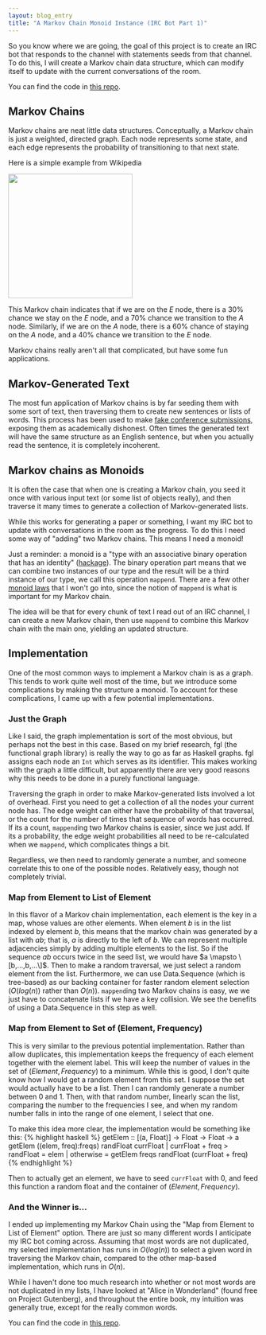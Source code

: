 ```yaml
---
layout: blog_entry
title: "A Markov Chain Monoid Instance (IRC Bot Part 1)"
---
```


So you know where we are going, the goal of this project is to create an IRC
bot that responds to the channel with statements seeds from that channel.  To
do this, I will create a Markov chain data structure, which can modify itself
to update with the current conversations of the room.

You can find the code in [this repo](https://github.com/mgaut72/MarkovChain).

## Markov Chains
Markov chains are neat little data structures.  Conceptually, a Markov chain
is just a weighted, directed graph.  Each node represents some state, and each
edge represents the probability of transitioning to that next state.

Here is a simple example from Wikipedia

<img src="http://upload.wikimedia.org/wikipedia/commons/2/2b/Markovkate_01.svg"
     width="250px" />

This Markov chain indicates that if we are on the $E$ node, there is a $30\%$
chance we stay on the $E$ node, and a $70\%$ chance we transition to the $A$
node. Similarly, if we are on the $A$ node, there is a $60\%$ chance of staying
on the $A$ node, and a $40\%$ chance we transition to the $E$ node.

Markov chains really aren't all that complicated, but have some fun
applications.

## Markov-Generated Text

The most fun application of Markov chains is by far seeding them with some sort
of text, then traversing them to create new sentences or lists of words.
This process has been used to make
[fake conference submissions](http://www.theguardian.com/technology/shortcuts/2014/feb/26/how-computer-generated-fake-papers-flooding-academia),
exposing them as academically dishonest.  Often times the generated text will
have the same structure as an English sentence, but when you actually read the
sentence, it is completely incoherent.

## Markov chains as Monoids

It is often the case that when one is creating a Markov chain, you seed it once
with various input text (or some list of objects really), and then traverse it
many times to generate a collection of Markov-generated lists.

While this works for generating a paper or something, I want my IRC bot to
update with conversations in the room as the progress.  To do this I need some
way of "adding" two Markov chains.  This means I need a monoid!

Just a reminder: a monoid is a "type with an associative binary operation that
has an identity" ([hackage](http://hackage.haskell.org/package/base-4.6.0.1/docs/Data-Monoid.html)).
The binary operation part means that we can
combine two instances of our type and the result will be a third instance of
our type, we call this operation `mappend`.
There are a few other [monoid laws](http://en.wikibooks.org/wiki/Haskell/Monoids#Haskell_definition_and_laws)
that I won't go into, since the notion
of `mappend` is what is important for my Markov chain.

The idea will be that for every chunk of text I read out of an IRC channel,
I can create a new Markov chain, then use `mappend` to combine this Markov
chain with the main one, yielding an updated structure.

## Implementation

One of the most common ways to implement a Markov chain is as a graph. This
tends to work quite well most of the time, but we introduce some complications
by making the structure a monoid.  To account for these complications, I came
up with a few potential implementations.

### Just the Graph

Like I said, the graph implementation is sort of the most obvious, but perhaps
not the best in this case.  Based on my brief research, fgl (the functional
graph library) is really the way to go as far as Haskell graphs.
fgl assigns each node an `Int` which serves as its identifier.  This makes
working with the graph a little difficult, but apparently there are very good
reasons why this needs to be done in a purely functional language.

Traversing the graph in order
to make Markov-generated lists involved a lot of overhead.
First you need to
get a collection of all the nodes your current node has.  The edge weight can
either have the probability of that traversal, or the count for the number of
times that sequence of words has occurred.  If its a count, `mappend`ing two
Markov chains is easier, since we just add.  If its a probability, the edge
weight probabilities all need to be re-calculated when we `mappend`,
which complicates things a bit.

Regardless, we then need to randomly generate a number, and someone correlate
this to one of the possible nodes.  Relatively easy, though not completely
trivial.

### Map from Element to List of Element

In this flavor of a Markov chain implementation, each element is the key in
a map, whose values are other elements.  When element $b$ is in the list
indexed by element $b$, this means that the markov chain was generated by
a list with $ab$; that is, $a$ is directly to the left of $b$.  We can
represent multiple adjacencies simply by adding multiple elements to the list.
So if the sequence $ab$ occurs twice in the seed list, we would have
$a \mapsto \[b,...,b,...\]$.  Then to make a random traversal, we just select
a random element from the list.  Furthermore, we can use Data.Sequence (which
is tree-based) as our
backing container for faster random element selection ($O(log(n))$ rather than
$O(n)$). `mappend`ing two Markov chains is easy, we we just have to concatenate
lists if we have a key collision.  We see the benefits of using a Data.Sequence
in this step as well.

### Map from Element to Set of (Element, Frequency)

This is very similar to the previous potential implementation.  Rather than
allow duplicates, this implementation keeps the frequency of each element
together with the element label. This will keep the number of values in the set
of $(Element, Frequency)$ to a minimum.  While this is good, I don't quite know
how I would get a random element from this set.  I suppose the set would
actually have to be a list.  Then I can randomly generate a number between
0 and 1.  Then, with that random number, linearly scan the list, comparing the
number to the frequencies I see, and when my random number falls in into the
range of one element, I select that one.

To make this idea more clear, the implementation would be something like this:
{% highlight haskell %}
getElem :: [(a, Float)] -> Float -> Float -> a
getElem ((elem, freq):freqs) randFloat currFloat
  | currFloat + freq > randFloat = elem
  | otherwise = getElem freqs randFloat (currFloat + freq)
{% endhighlight %}

Then to actually get an element, we have to seed `currFloat` with 0, and feed
this function a random float and the container of $(Element, Frequency)$.

### And the Winner is...

I ended up implementing my Markov Chain using the "Map from Element to List of
Element" option.  There are just so many different words I anticipate my IRC
bot coming across.  Assuming that most words are not duplicated, my selected
implementation has runs in $O(log(n))$ to select a given word in traversing the
Markov chain, compared to the other map-based implementation, which runs in
$O(n)$.

While I haven't done too much research into whether or not most words are not
duplicated in my lists, I have looked at "Alice in Wonderland" (found free on
Project Gutenberg), and throughout the entire book, my intuition was generally
true, except for the really common words.

You can find the code in [this repo](https://github.com/mgaut72/MarkovChain).
